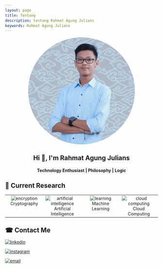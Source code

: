 ```yaml
---
layout: page
title: Tentang
description: tentang Rahmat Agung Julians
keywords: Rahmat Agung Julians
---
```


<center> <img src="assets/images/my.png" style="max-width: 70%; border-radius: 105%;" alt="Rahmat Agung Julians"/> 
<h2 align="center">Hi 👋, I'm Rahmat Agung Julians</h2>
<h4 align="center">Technology Enthusiast | Philosophy | Logic</h4>
</center>


## 🔎 Current Research
<center>

<table>
  <tbody>
    <tr valign="top">
      <td width="25%" align="center">
        <img height="64px" src="https://img.icons8.com/nolan/64/data-encryption.png" alt="encryption"><br/>
         <span>Cryptography</span>
      </td>
      <td width="25%" align="center">
        <img height="64px" src="https://img.icons8.com/nolan/64/artificial-intelligence.png" alt="artificial intelligence"><br>
        <span>Artificial Intelligence</span>
      </td>
      <td width="25%" align="center">
        <img height="64px" src="https://img.icons8.com/nolan/64/learning.png" alt="learning"><br/>
        <span>Machine Learning</span>
      </td>
      <td width="25%" align="center">
        <img height="64px" src="https://img.icons8.com/nolan/64/cloud-sync.png" alt="cloud computing"><br/> 
        <span>Cloud Computing</span>
      </td>
    </tr>
  </tbody>
</table>
</center>


## ☎ Contact Me
<a href="https://www.linkedin.com/in/rahmatagungj/"> <img src="https://img.shields.io/badge/-rahmatagungj-red?style=flat-square&logo=Linkedin&logoColor=white&link=https://www.linkedin.com/in/rahmatagungj/" alt="linkedin"/></a>

<a href="https://instagram.com/rahmatagungj"> <img src="https://img.shields.io/badge/-rahmatagungj-purple?style=flat-square&logo=instagram&logoColor=white&link=https://instagram.com/rahmatagungj/" alt="instagram"/></a>

<a href="mailto:rahmatagungj@gmail.com"> <img src="https://img.shields.io/badge/-rahmatagungj@gmail.com-c14438?style=flat-square&logo=Gmail&logoColor=white&link=mailto:rahmatagungj@gmail.com" alt="email"/></a>
